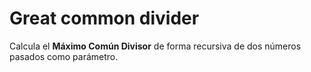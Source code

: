 # Great common divider

Calcula el **Máximo Común Divisor** de forma recursiva de dos números pasados como parámetro.
